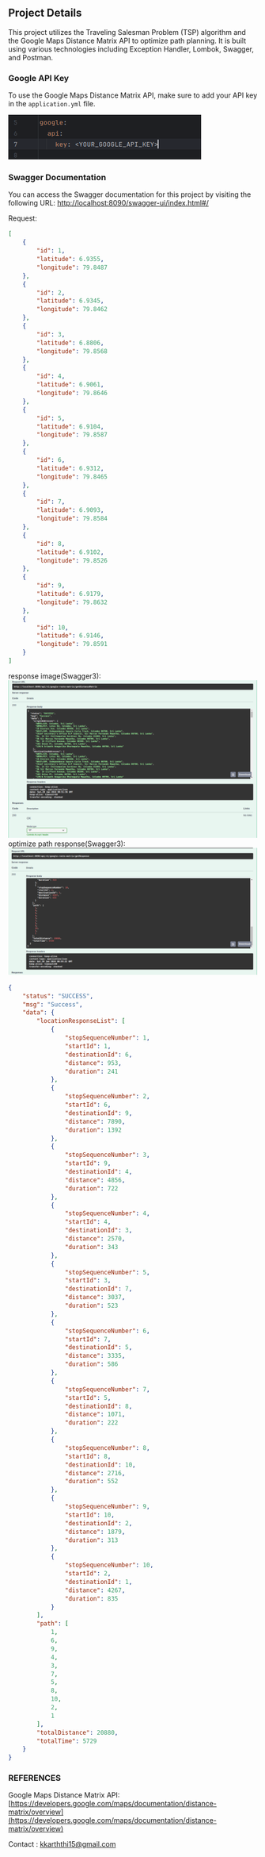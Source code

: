 ## Project Details

This project utilizes the Traveling Salesman Problem (TSP) algorithm and the Google Maps Distance Matrix API to optimize path planning. It is built using various technologies including Exception Handler, Lombok, Swagger, and Postman.

### Google API Key

To use the Google Maps Distance Matrix API, make sure to add your API key in the `application.yml` file.

![apiKey.png](src%2Fmain%2Fresources%2Fimages%2FapiKey.png)

### Swagger Documentation

You can access the Swagger documentation for this project by visiting the following URL: [http://localhost:8090/swagger-ui/index.html#/](http://localhost:8090/swagger-ui/index.html#/)

Request:
```json
[
    {
        "id": 1,
        "latitude": 6.9355,
        "longitude": 79.8487
    },
    {
        "id": 2,
        "latitude": 6.9345,
        "longitude": 79.8462
    },
    {
        "id": 3,
        "latitude": 6.8806,
        "longitude": 79.8568
    },
    {
        "id": 4,
        "latitude": 6.9061,
        "longitude": 79.8646
    },
    {
        "id": 5,
        "latitude": 6.9104,
        "longitude": 79.8587
    },
    {
        "id": 6,
        "latitude": 6.9312,
        "longitude": 79.8465
    },
    {
        "id": 7,
        "latitude": 6.9093,
        "longitude": 79.8584
    },
    {
        "id": 8,
        "latitude": 6.9102,
        "longitude": 79.8526
    },
    {
        "id": 9,
        "latitude": 6.9179,
        "longitude": 79.8632
    },
    {
        "id": 10,
        "latitude": 6.9146,
        "longitude": 79.8591
    }
]
```

response image(Swagger3): ![response.png](src%2Fmain%2Fresources%2Fimages%2Fresponse.png)
optimize path response(Swagger3):![optimize_path.png](src%2Fmain%2Fresources%2Fimages%2Foptimize_path.png)
```json
{
    "status": "SUCCESS",
    "msg": "Success",
    "data": {
        "locationResponseList": [
            {
                "stopSequenceNumber": 1,
                "startId": 1,
                "destinationId": 6,
                "distance": 953,
                "duration": 241
            },
            {
                "stopSequenceNumber": 2,
                "startId": 6,
                "destinationId": 9,
                "distance": 7890,
                "duration": 1392
            },
            {
                "stopSequenceNumber": 3,
                "startId": 9,
                "destinationId": 4,
                "distance": 4856,
                "duration": 722
            },
            {
                "stopSequenceNumber": 4,
                "startId": 4,
                "destinationId": 3,
                "distance": 2570,
                "duration": 343
            },
            {
                "stopSequenceNumber": 5,
                "startId": 3,
                "destinationId": 7,
                "distance": 3037,
                "duration": 523
            },
            {
                "stopSequenceNumber": 6,
                "startId": 7,
                "destinationId": 5,
                "distance": 3335,
                "duration": 586
            },
            {
                "stopSequenceNumber": 7,
                "startId": 5,
                "destinationId": 8,
                "distance": 1071,
                "duration": 222
            },
            {
                "stopSequenceNumber": 8,
                "startId": 8,
                "destinationId": 10,
                "distance": 2716,
                "duration": 552
            },
            {
                "stopSequenceNumber": 9,
                "startId": 10,
                "destinationId": 2,
                "distance": 1879,
                "duration": 313
            },
            {
                "stopSequenceNumber": 10,
                "startId": 2,
                "destinationId": 1,
                "distance": 4267,
                "duration": 835
            }
        ],
        "path": [
            1,
            6,
            9,
            4,
            3,
            7,
            5,
            8,
            10,
            2,
            1
        ],
        "totalDistance": 20880,
        "totalTime": 5729
    }
}
```


### REFERENCES
Google Maps Distance Matrix API: [https://developers.google.com/maps/documentation/distance-matrix/overview](https://developers.google.com/maps/documentation/distance-matrix/overview)

Contact : kkarththi15@gmail.com
